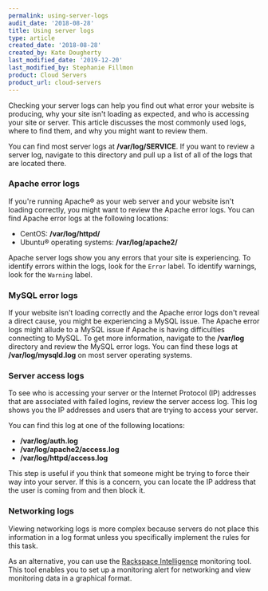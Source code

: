 ```yaml
---
permalink: using-server-logs
audit_date: '2018-08-28'
title: Using server logs
type: article
created_date: '2018-08-28'
created_by: Kate Dougherty
last_modified_date: '2019-12-20'
last_modified_by: Stephanie Fillmon
product: Cloud Servers
product_url: cloud-servers
---
```


Checking your server logs can help you find out what error your website is
producing, why your site isn't loading as expected, and who is accessing your
site or server. This article discusses the most commonly used logs, where to
find them, and why you might want to review them.

You can find most server logs at **/var/log/SERVICE**. If you want to review a
server log, navigate to this directory and pull up a list of all of the logs
that are located there.

### Apache error logs

If you're running Apache&reg; as your web server and your website isn't loading
correctly, you might want to review the Apache error logs. You can find Apache
error logs at the following locations:

- CentOS: **/var/log/httpd/**
- Ubuntu&reg; operating systems: **/var/log/apache2/**

Apache server logs show you any errors that your site is experiencing.
To identify errors within the logs, look for the `Error` label. To identify
warnings, look for the `Warning` label.

### MySQL error logs

If your website isn't loading correctly and the Apache error logs don't reveal
a direct cause, you might be experiencing a MySQL issue. The Apache error logs
might allude to a MySQL issue if Apache is having difficulties connecting
to MySQL. To get more information, navigate to the **/var/log** directory and
review the MySQL error logs. You can find these logs at
**/var/log/mysqld.log** on most server operating systems.

### Server access logs

To see who is accessing your server or the Internet Protocol (IP) addresses
that are associated with failed logins, review the server access log. This log
shows you the IP addresses and users that are trying to access your server.

You can find this log at one of the following locations:

- **/var/log/auth.log**
- **/var/log/apache2/access.log**
- **/var/log/httpd/access.log**

This step is useful if you think that someone might be trying to force their
way into your server. If this is a concern, you can locate the IP address that
the user is coming from and then block it.

### Networking logs

Viewing networking logs is more complex because servers do not place this
information in a log format unless you specifically implement the
rules for this task.

As an alternative, you can use the [Rackspace
Intelligence](https://docs.rackspace.com/docs/rackspace-intelligence) monitoring tool. This tool enables you to set up a monitoring alert for
networking and view monitoring data in a graphical format.
